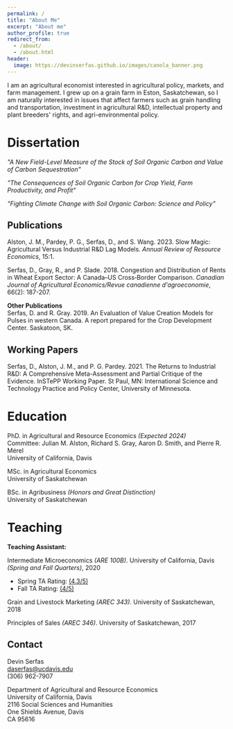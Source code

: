 ```yaml
---
permalink: /
title: "About Me"
excerpt: "About me"
author_profile: true
redirect_from: 
  - /about/
  - /about.html
header:
  image: https://devinserfas.github.io/images/canola_banner.png
---
```


I am an agricultural economist interested in agricultural policy, markets, and farm management. I grew up on a grain farm in Eston, Saskatchewan, so I am naturally interested in issues that affect farmers such as grain handling and transportation, investment in agricultural R&D, intellectual property and plant breeders' rights, and agri-environmental policy. 



Dissertation 
======
*"A New Field-Level Measure of the Stock of Soil Organic Carbon and Value of Carbon Sequestration"*

*"The Consequences of Soil Organic Carbon for Crop Yield, Farm Productivity, and Profit"*

*"Fighting Climate Change with Soil Organic Carbon: Science and Policy"*

Publications
------
Alston, J. M., Pardey, P. G., Serfas, D., and S. Wang. 2023. Slow Magic: Agricultural Versus Industrial R&D Lag Models. *Annual Review of Resource Economics*, 15:1.

Serfas, D., Gray, R., and P. Slade. 2018. Congestion and Distribution of Rents in Wheat Export Sector: A Canada–US Cross‐Border Comparison. *Canadian Journal of Agricultural Economics/Revue canadienne d'agroeconomie*, 66(2): 187-207. 

**Other Publications** <br />
Serfas, D. and R. Gray. 2019. An Evaluation of Value Creation Models for Pulses in western Canada. A report prepared for the Crop Development Center. Saskatoon, SK.

Working Papers
------

Serfas, D., Alston, J. M., and P. G. Pardey. 2021. The Returns to Industrial R&D: A Comprehensive Meta-Assessment and Partial Critique of the Evidence. InSTePP Working Paper. St Paul, MN: International Science and Technology Practice and Policy Center, University of Minnesota.


Education
======
PhD. in Agricultural and Resource Economics *(Expected 2024)* <br />
Committee: Julian M. Alston, Richard S. Gray, Aaron D. Smith, and Pierre R. Mérel <br />
University of California, Davis 

MSc. in Agricultural Economics <br />
University of Saskatchewan

BSc. in Agribusiness *(Honors and Great Distinction)* <br />
University of Saskatchewan


Teaching
======
**Teaching Assistant:**

Intermediate Microeconomics *(ARE 100B)*. University of California, Davis *(Spring and Fall Quarters)*, 2020
   * Spring TA Rating: [(4.3/5)](http://devinserfas.github.io/files/TA_Performance_Survey_ARE_100B_Spring_2020.pdf)
   * Fall TA Rating: [(4/5)](http://devinserfas.github.io/files/TA_Performance_Survey_ARE_100B_Fall_2020.pdf)
   
Grain and Livestock Marketing *(AREC 343)*. University of Saskatchewan, 2018

Principles of Sales *(AREC 346)*. University of Saskatchewan, 2017

Contact
------
Devin Serfas <br />
daserfas@ucdavis.edu <br />
(306) 962-7907 <br />


Department of Agricultural and Resource Economics <br />
University of California, Davis <br />
2116 Social Sciences and Humanities <br />
One Shields Avenue, Davis <br />
CA 95616 <br />

